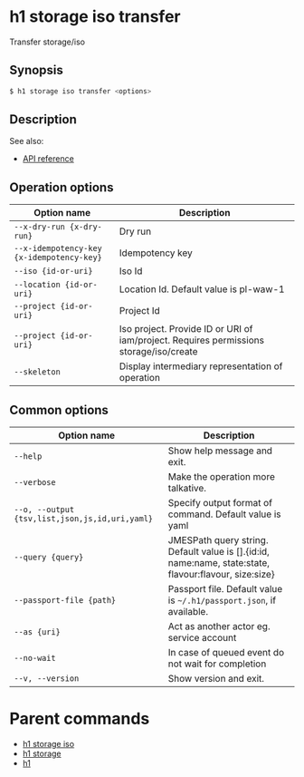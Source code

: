 
# h1 storage iso transfer

Transfer storage/iso

## Synopsis

```bash
$ h1 storage iso transfer <options>
```

## Description

See also:

* [API reference](https://api.hyperone.com/v2/docs#operation/storage_project_iso_transfer)

## Operation options

| Option name                                   | Description                                                                            |
| --------------------------------------------- | -------------------------------------------------------------------------------------- |
| ```--x-dry-run {x-dry-run}```                 | Dry run                                                                                |
| ```--x-idempotency-key {x-idempotency-key}``` | Idempotency key                                                                        |
| ```--iso {id-or-uri}```                       | Iso Id                                                                                 |
| ```--location {id-or-uri}```                  | Location Id. Default value is pl-waw-1                                                 |
| ```--project {id-or-uri}```                   | Project Id                                                                             |
| ```--project {id-or-uri}```                   | Iso project. Provide ID or URI of iam/project. Requires permissions storage/iso/create |
| ```--skeleton```                              | Display intermediary representation of operation                                       |

## Common options

| Option name                                        | Description                                                                                               |
| -------------------------------------------------- | --------------------------------------------------------------------------------------------------------- |
| ```--help```                                       | Show help message and exit.                                                                               |
| ```--verbose```                                    | Make the operation more talkative.                                                                        |
| ```--o, --output {tsv,list,json,js,id,uri,yaml}``` | Specify output format of command. Default value is yaml                                                   |
| ```--query {query}```                              | JMESPath query string. Default value is [].\{id:id, name:name, state:state, flavour:flavour, size:size\}  |
| ```--passport-file {path}```                       | Passport file. Default value is ```~/.h1/passport.json```, if available.                                  |
| ```--as {uri}```                                   | Act as another actor eg. service account                                                                  |
| ```--no-wait```                                    | In case of queued event do not wait for completion                                                        |
| ```--v, --version```                               | Show version and exit.                                                                                    |

# Parent commands

* [h1 storage iso](./../README.md)
* [h1 storage](./../../README.md)
* [h1](./../../../README.md)
